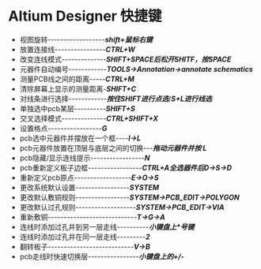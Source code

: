 # Altium Designer 快捷键

* 视图旋转------------------***shift+鼠标右键***
* 放置连接线----------------***CTRL+W***
* 改变连线模式--------------***SHIFT+SPACE后松开SHITF，按SPACE***
* 元器件自动编号------------***TOOLS->Annotation->annotate schematics***
* 测量PCB线之间的距离-----***CTRL+M***
* 清除屏幕上显示的测量距离-***SHIFT+C***
* 对线条进行选择------------***按住SHIFT进行点选***/***S+L进行线选***
* 单独选中pcb某层----------***SHIFT+S***
* 交叉选择模式--------------***CTRL+SHIFT+X***
* 设置格点-----------------***G***
* pcb选中元器件并摆放在一个框----***I->L***
* pcb元器件放置在顶层与底层之间的切换---***拖动元器件并按 L***
* pcb隐藏/显示连线提示-----------------***N***
* pcb重新定义板子边框-----------------***CTRL+A全选器件后D->S->D***
* 重新定义pcb原点------------------***E->O->S***
* 更改系统默认设置-----------------***SYSTEM***
* 更改默认敷铜规则-----------------***SYSTEM->PCB_EDIT->POLYGON***
* 更改默认过孔规则-------------------***SYSTEM->PCB_EDIT->VIA***
* 重新敷铜----------------------------***T->G->A***
* 连线时添加过孔并到另一层走线----------***小键盘上\*号键***
* 连线时添加过孔并在同一层走线---------***2***
* 翻转板子---------------------------***V->B***
* pcb走线时快速切换层----------------***小键盘上的+/-***
